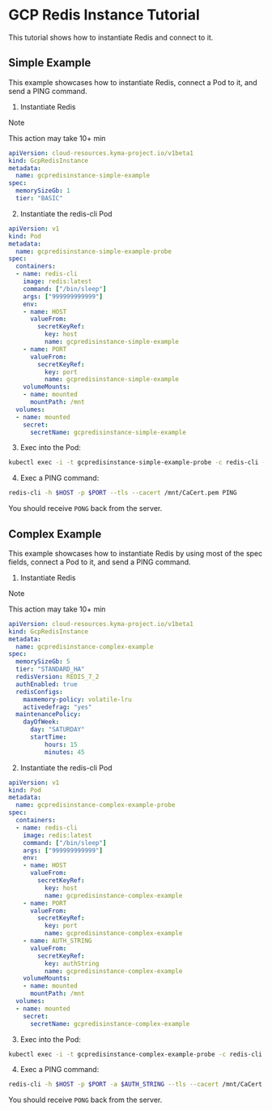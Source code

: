 # GCP Redis Instance Tutorial
This tutorial shows how to instantiate Redis and connect to it.

## Simple Example

This example showcases how to instantiate Redis, connect a Pod to it, and send a PING command.

1. Instantiate Redis

> [!NOTE]
> This action may take 10+ min

```yaml
apiVersion: cloud-resources.kyma-project.io/v1beta1
kind: GcpRedisInstance
metadata:
  name: gcpredisinstance-simple-example
spec:
  memorySizeGb: 1
  tier: "BASIC"
```

2. Instantiate the redis-cli Pod

```yaml
apiVersion: v1
kind: Pod
metadata:
  name: gcpredisinstance-simple-example-probe
spec:
  containers:
  - name: redis-cli
    image: redis:latest
    command: ["/bin/sleep"]
    args: ["999999999999"]
    env:
    - name: HOST
      valueFrom:
        secretKeyRef:
          key: host
          name: gcpredisinstance-simple-example
    - name: PORT
      valueFrom:
        secretKeyRef:
          key: port
          name: gcpredisinstance-simple-example
    volumeMounts:
    - name: mounted
      mountPath: /mnt
  volumes:
  - name: mounted
    secret:
      secretName: gcpredisinstance-simple-example
```

3. Exec into the Pod:

```bash
kubectl exec -i -t gcpredisinstance-simple-example-probe -c redis-cli -- sh -c "clear; (bash || ash || sh)"
```

4. Exec a PING command:

```bash
redis-cli -h $HOST -p $PORT --tls --cacert /mnt/CaCert.pem PING
```
You should receive `PONG` back from the server.

## Complex Example

This example showcases how to instantiate Redis by using most of the spec fields, connect a Pod to it, and send a PING command.

1. Instantiate Redis

> [!NOTE]
> This action may take 10+ min
```yaml
apiVersion: cloud-resources.kyma-project.io/v1beta1
kind: GcpRedisInstance
metadata:
  name: gcpredisinstance-complex-example
spec:
  memorySizeGb: 5
  tier: "STANDARD_HA"
  redisVersion: REDIS_7_2
  authEnabled: true
  redisConfigs:
    maxmemory-policy: volatile-lru
    activedefrag: "yes"
  maintenancePolicy:
    dayOfWeek:
      day: "SATURDAY"
      startTime:
          hours: 15
          minutes: 45
```

2. Instantiate the redis-cli Pod

```yaml
apiVersion: v1
kind: Pod
metadata:
  name: gcpredisinstance-complex-example-probe
spec:
  containers:
  - name: redis-cli
    image: redis:latest
    command: ["/bin/sleep"]
    args: ["999999999999"]
    env:
    - name: HOST
      valueFrom:
        secretKeyRef:
          key: host
          name: gcpredisinstance-complex-example
    - name: PORT
      valueFrom:
        secretKeyRef:
          key: port
          name: gcpredisinstance-complex-example
    - name: AUTH_STRING
      valueFrom:
        secretKeyRef:
          key: authString
          name: gcpredisinstance-complex-example
    volumeMounts:
    - name: mounted
      mountPath: /mnt
  volumes:
  - name: mounted
    secret:
      secretName: gcpredisinstance-complex-example
```

3. Exec into the Pod:

```bash
kubectl exec -i -t gcpredisinstance-complex-example-probe -c redis-cli -- sh -c "clear; (bash || ash || sh)"
```

4. Exec a PING command:

```bash
redis-cli -h $HOST -p $PORT -a $AUTH_STRING --tls --cacert /mnt/CaCert.pem PING
```
You should receive `PONG` back from the server.